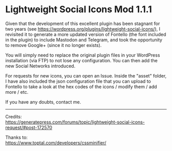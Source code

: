 # Lightweight Social Icons Mod 1.1.1

Given that the development of this excellent plugin has been stagnant for two years (see https://wordpress.org/plugins/lightweight-social-icons/), I revisited it to generate a more updated version of Fontello (the font included in the plugin) to include Mastodon and Telegram, and took the opportunity to remove Google+ (since it no longer exists).

You will simply need to replace the original plugin files in your WordPress installation (via FTP) to not lose any configuration. You can then add the new Social Networks introduced.

For requests for new icons, you can open an Issue. Inside the "asset" folder, I have also included the json configuration file that you can upload to Fontello to take a look at the hex codes of the icons / modify them / add more / etc.

If you have any doubts, contact me.

------

Credits:  
https://generatepress.com/forums/topic/lightweight-social-icons-request/#post-172570

Thanks to:  
https://www.toptal.com/developers/cssminifier/
